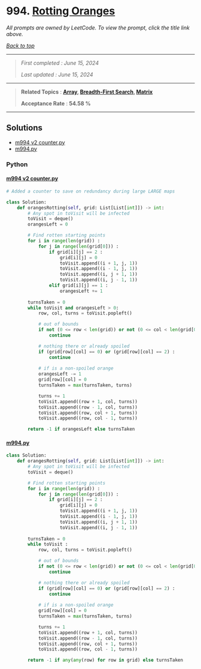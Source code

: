 # 994. [Rotting Oranges](<https://leetcode.com/problems/rotting-oranges>)

*All prompts are owned by LeetCode. To view the prompt, click the title link above.*

*[Back to top](<../README.md>)*

------

> *First completed : June 15, 2024*
>
> *Last updated : June 15, 2024*

------

> **Related Topics** : **[Array](<by_topic/Array.md>), [Breadth-First Search](<by_topic/Breadth-First Search.md>), [Matrix](<by_topic/Matrix.md>)**
>
> **Acceptance Rate** : **54.58 %**

------

## Solutions

- [m994 v2 counter.py](<../my-submissions/m994 v2 counter.py>)
- [m994.py](<../my-submissions/m994.py>)
### Python
#### [m994 v2 counter.py](<../my-submissions/m994 v2 counter.py>)
```Python
# Added a counter to save on redundancy during large LARGE maps

class Solution:
    def orangesRotting(self, grid: List[List[int]]) -> int:
        # Any spot in toVisit will be infected
        toVisit = deque()
        orangesLeft = 0

        # Find rotten starting points
        for i in range(len(grid)) :
            for j in range(len(grid[0])) :
                if grid[i][j] == 2 :
                    grid[i][j] = 0
                    toVisit.append((i + 1, j, 1))
                    toVisit.append((i - 1, j, 1))
                    toVisit.append((i, j + 1, 1))
                    toVisit.append((i, j - 1, 1))
                elif grid[i][j] == 1 :
                    orangesLeft += 1
        
        turnsTaken = 0
        while toVisit and orangesLeft > 0:
            row, col, turns = toVisit.popleft()

            # out of bounds
            if not (0 <= row < len(grid)) or not (0 <= col < len(grid[0])) :
                continue

            # nothing there or already spoiled
            if (grid[row][col] == 0) or (grid[row][col] == 2) :
                continue
        
            # if is a non-spoiled orange
            orangesLeft -= 1
            grid[row][col] = 0
            turnsTaken = max(turnsTaken, turns)

            turns += 1
            toVisit.append((row + 1, col, turns))
            toVisit.append((row - 1, col, turns))
            toVisit.append((row, col + 1, turns))
            toVisit.append((row, col - 1, turns))

        return -1 if orangesLeft else turnsTaken
```

#### [m994.py](<../my-submissions/m994.py>)
```Python
class Solution:
    def orangesRotting(self, grid: List[List[int]]) -> int:
        # Any spot in toVisit will be infected
        toVisit = deque()

        # Find rotten starting points
        for i in range(len(grid)) :
            for j in range(len(grid[0])) :
                if grid[i][j] == 2 :
                    grid[i][j] = 0
                    toVisit.append((i + 1, j, 1))
                    toVisit.append((i - 1, j, 1))
                    toVisit.append((i, j + 1, 1))
                    toVisit.append((i, j - 1, 1))
        
        turnsTaken = 0
        while toVisit :
            row, col, turns = toVisit.popleft()

            # out of bounds
            if not (0 <= row < len(grid)) or not (0 <= col < len(grid[0])) :
                continue

            # nothing there or already spoiled
            if (grid[row][col] == 0) or (grid[row][col] == 2) :
                continue
        
            # if is a non-spoiled orange
            grid[row][col] = 0
            turnsTaken = max(turnsTaken, turns)

            turns += 1
            toVisit.append((row + 1, col, turns))
            toVisit.append((row - 1, col, turns))
            toVisit.append((row, col + 1, turns))
            toVisit.append((row, col - 1, turns))

        return -1 if any(any(row) for row in grid) else turnsTaken
```

